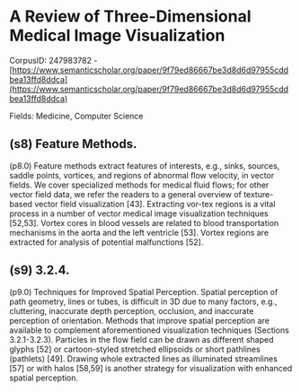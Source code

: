 # A Review of Three-Dimensional Medical Image Visualization

CorpusID: 247983782 - [https://www.semanticscholar.org/paper/9f79ed86667be3d8d6d97955cddbea13ffd8ddca](https://www.semanticscholar.org/paper/9f79ed86667be3d8d6d97955cddbea13ffd8ddca)

Fields: Medicine, Computer Science

## (s8) Feature Methods.
(p8.0) Feature methods extract features of interests, e.g., sinks, sources, saddle points, vortices, and regions of abnormal flow velocity, in vector fields. We cover specialized methods for medical fluid flows; for other vector field data, we refer the readers to a general overview of texture-based vector field visualization [43]. Extracting vor-tex regions is a vital process in a number of vector medical image visualization techniques [52,53]. Vortex cores in blood vessels are related to blood transportation mechanisms in the aorta and the left ventricle [53]. Vortex regions are extracted for analysis of potential malfunctions [52].
## (s9) 3.2.4.
(p9.0) Techniques for Improved Spatial Perception. Spatial perception of path geometry, lines or tubes, is difficult in 3D due to many factors, e.g., cluttering, inaccurate depth perception, occlusion, and inaccurate perception of orientation. Methods that improve spatial perception are available to complement aforementioned visualization techniques (Sections 3.2.1-3.2.3). Particles in the flow field can be drawn as different shaped glyphs [52] or cartoon-styled stretched ellipsoids or short pathlines (pathlets) [49]. Drawing whole extracted lines as illuminated streamlines [57] or with halos [58,59] is another strategy for visualization with enhanced spatial perception.

